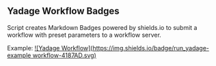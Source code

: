 ## Yadage Workflow Badges

Script creates Markdown Badges powered by shields.io to submit a workflow with preset parameters to a workflow server.

Example:
[![Yadage Workflow](https://img.shields.io/badge/run_yadage-example workflow-4187AD.svg)](http://yadage.cern.ch/submitl?toplevel=from-github%2Fphenochain&workflow=madgraph_delphes.yml&pars=%7B%22nevents%22%3A+100%7D&outputs=delphes%2Foutput.lhco%2Cdelphes%2Foutput.root)


